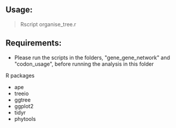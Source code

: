 ## Usage:
> Rscript organise_tree.r

## Requirements:
- Please run the scripts in the folders, "gene_gene_network" and "codon_usage", before running the analysis in this folder

R packages
- ape
- treeio
- ggtree
- ggplot2
- tidyr
- phytools
